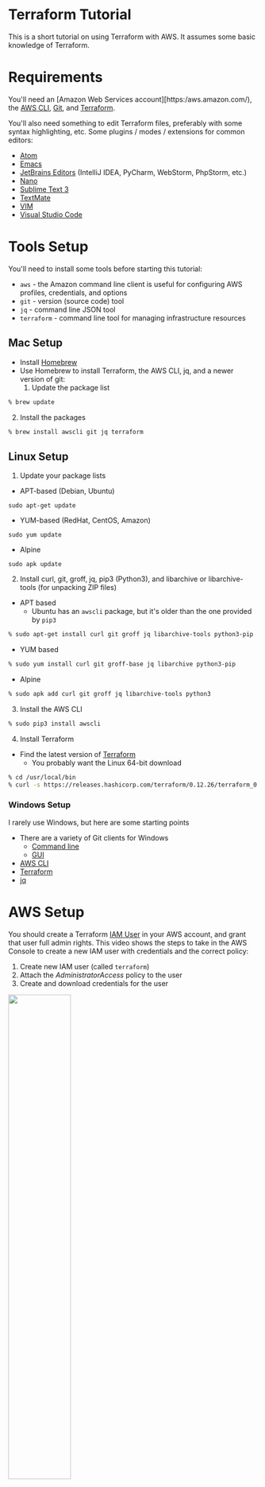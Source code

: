 # Terraform Tutorial

This is a short tutorial on using Terraform with AWS. It assumes some basic knowledge of Terraform.

# Requirements

You'll need an [Amazon Web Services account][https:/aws.amazon.com/), the [AWS CLI](https://aws.amazon.com/cli/), [Git](https://git-scm.com/), and [Terraform](https://terraform.io/).

You'll also need something to edit Terraform files, preferably with some syntax highlighting, etc. Some plugins / modes / extensions for common editors:

* [Atom](https://atom.io/packages/language-terraform)
* [Emacs](https://melpa.org/#/terraform-mode)
* [JetBrains Editors](https://plugins.jetbrains.com/plugin/7808-hashicorp-terraform--hcl-language-support) (IntelliJ IDEA, PyCharm, WebStorm, PhpStorm, etc.)
* [Nano](https://github.com/scopatz/nanorc)
* [Sublime Text 3](https://packagecontrol.io/packages/Terraform)
* [TextMate](https://github.com/aurynn/Terraform.tmbundle)
* [VIM](https://github.com/hashivim/vim-terraform)
* [Visual Studio Code](https://github.com/hashicorp/vscode-terraform)


# Tools Setup

You'll need to install some tools before starting this tutorial:

* `aws` - the Amazon command line client is useful for configuring AWS profiles, credentials, and options
* `git` - version (source code) tool
* `jq` - command line JSON tool
* `terraform` - command line tool for managing infrastructure resources

## Mac Setup

* Install [Homebrew](https://brew.sh)
* Use Homebrew to install Terraform, the AWS CLI, jq, and a newer version of git:
  1. Update the package list
```bash
% brew update
```
  2. Install the packages
```bash
% brew install awscli git jq terraform
```

## Linux Setup

1. Update your package lists
  * APT-based (Debian, Ubuntu)
```
sudo apt-get update
```
  * YUM-based (RedHat, CentOS, Amazon)
```
sudo yum update
```
  * Alpine
```
sudo apk update
```
2. Install curl, git, groff, jq, pip3 (Python3), and libarchive or libarchive-tools (for unpacking ZIP files)
  * APT based
    * Ubuntu has an `awscli` package, but it's older than the one provided by `pip3`
```bash
% sudo apt-get install curl git groff jq libarchive-tools python3-pip
```
  * YUM based
```bash
% sudo yum install curl git groff-base jq libarchive python3-pip
```
  * Alpine
```bash
% sudo apk add curl git groff jq libarchive-tools python3
```
3. Install the AWS CLI
```bash
% sudo pip3 install awscli
```
4. Install Terraform
  * Find the latest version of [Terraform](https://www.terraform.io/downloads.html)
    * You probably want the Linux 64-bit download
```bash
% cd /usr/local/bin
% curl -s https://releases.hashicorp.com/terraform/0.12.26/terraform_0.12.26_linux_amd64.zip | bsdtar xf - && chmod 0755 terraform
```

### Windows Setup

I rarely use Windows, but here are some starting points
* There are a variety of Git clients for Windows
  * [Command line](https://git-scm.com/downloads)
  * [GUI](https://git-scm.com/download/gui/windows)
* [AWS CLI](https://docs.aws.amazon.com/cli/latest/userguide/install-cliv2-windows.html)
* [Terraform](https://www.terraform.io/downloads.html)
* [jq](https://stedolan.github.io/jq/)

# AWS Setup

You should create a Terraform [IAM User](https://docs.aws.amazon.com/IAM/latest/UserGuide/id_users.html) in your AWS account, and grant that user full admin rights. This video shows the steps to take in the AWS Console  to create a new IAM user with credentials and the correct policy:

1. Create new IAM user (called `terraform`)
2. Attach the _AdministratorAccess_ policy to the user
3. Create and download credentials for the user

[<img src="https://img.youtube.com/vi/vhEH8_Man3U/maxresdefault.jpg" width="50%">](https://youtu.be/vhEH8_Man3U)

